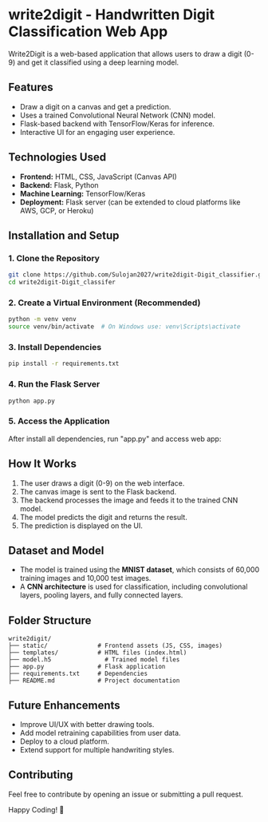 # write2digit - Handwritten Digit Classification Web App

Write2Digit is a web-based application that allows users to draw a digit (0-9) and get it classified using a deep learning model.

## Features
- Draw a digit on a canvas and get a prediction.
- Uses a trained Convolutional Neural Network (CNN) model.
- Flask-based backend with TensorFlow/Keras for inference.
- Interactive UI for an engaging user experience.

## Technologies Used
- **Frontend:** HTML, CSS, JavaScript (Canvas API)
- **Backend:** Flask, Python
- **Machine Learning:** TensorFlow/Keras
- **Deployment:** Flask server (can be extended to cloud platforms like AWS, GCP, or Heroku)

## Installation and Setup
### 1. Clone the Repository
```sh
git clone https://github.com/Sulojan2027/write2digit-Digit_classifier.git
cd write2digit-Digit_classifer
```

### 2. Create a Virtual Environment (Recommended)
```sh
python -m venv venv
source venv/bin/activate  # On Windows use: venv\Scripts\activate
```

### 3. Install Dependencies
```sh
pip install -r requirements.txt
```

### 4. Run the Flask Server
```sh
python app.py
```

### 5. Access the Application
After install all dependencies, run "app.py" and access web app:

## How It Works
1. The user draws a digit (0-9) on the web interface.
2. The canvas image is sent to the Flask backend.
3. The backend processes the image and feeds it to the trained CNN model.
4. The model predicts the digit and returns the result.
5. The prediction is displayed on the UI.

## Dataset and Model
- The model is trained using the **MNIST dataset**, which consists of 60,000 training images and 10,000 test images.
- A **CNN architecture** is used for classification, including convolutional layers, pooling layers, and fully connected layers.

## Folder Structure
```
write2digit/
├── static/              # Frontend assets (JS, CSS, images)
├── templates/           # HTML files (index.html)
├── model.h5               # Trained model files
├── app.py               # Flask application
├── requirements.txt     # Dependencies
├── README.md            # Project documentation
```

## Future Enhancements
- Improve UI/UX with better drawing tools.
- Add model retraining capabilities from user data.
- Deploy to a cloud platform.
- Extend support for multiple handwriting styles.

## Contributing
Feel free to contribute by opening an issue or submitting a pull request.

Happy Coding! 🚀

